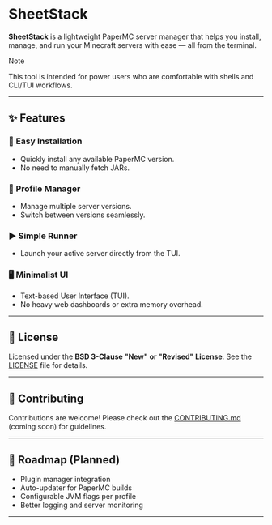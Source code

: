 # SheetStack

**SheetStack** is a lightweight PaperMC server manager that helps you install, manage, and run your Minecraft servers with ease — all from the terminal.

> [!NOTE]
> This tool is intended for power users who are comfortable with shells and CLI/TUI workflows.

---

## ✨ Features

### 🔧 Easy Installation

- Quickly install any available PaperMC version.
- No need to manually fetch JARs.

### 📂 Profile Manager

- Manage multiple server versions.
- Switch between versions seamlessly.

### ▶️ Simple Runner

- Launch your active server directly from the TUI.

### 🖥️ Minimalist UI

- Text-based User Interface (TUI).
- No heavy web dashboards or extra memory overhead.

---

## 📜 License

Licensed under the **BSD 3-Clause "New" or "Revised" License**.
See the [LICENSE](./LICENSE) file for details.

---

## 🤝 Contributing

Contributions are welcome!
Please check out the [CONTRIBUTING.md](./CONTRIBUTING.md) (coming soon) for guidelines.

---

## 🚀 Roadmap (Planned)

- Plugin manager integration
- Auto-updater for PaperMC builds
- Configurable JVM flags per profile
- Better logging and server monitoring

---

